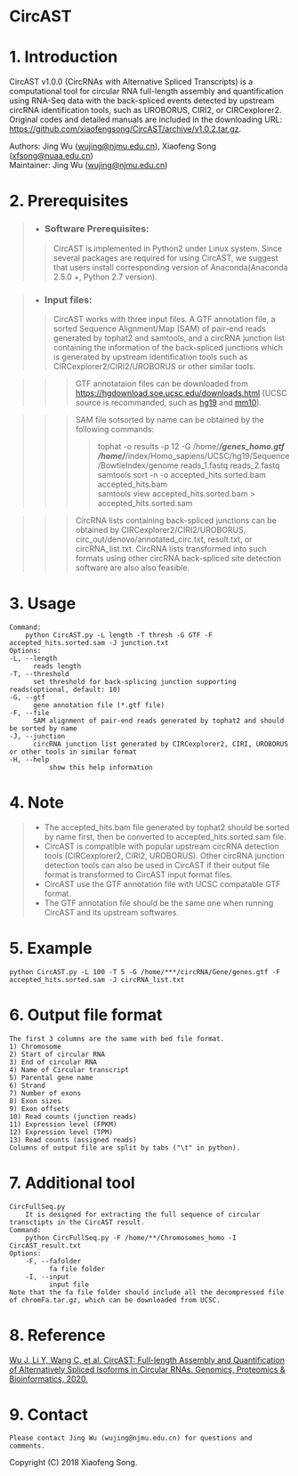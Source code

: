 # CircAST

# 1. Introduction
CircAST v1.0.0 (CircRNAs with Alternative Spliced Transcripts) is a computational tool for circular RNA full-length assembly and quantification using RNA-Seq data with the back-spliced events detected by upstream circRNA identification tools, such as UROBORUS, CIRI2, or CIRCexplorer2. Original codes and detailed manuals are included in the downloading URL: https://github.com/xiaofengsong/CircAST/archive/v1.0.2.tar.gz.

Authors: Jing Wu (wujing@njmu.edu.cn), Xiaofeng Song (xfsong@nuaa.edu.cn) <br>
Maintainer: Jing Wu (wujing@njmu.edu.cn)


# 2. Prerequisites
>* ### Software Prerequisites:
>> CircAST is implemented in Python2 under Linux system. Since several packages are required for using CircAST, we suggest that users install corresponding version of Anaconda(Anaconda 2.5.0 +, Python 2.7 version).

>* ### Input files:
>> CircAST works with three input files. A GTF annotation file, a sorted Sequence Alignment/Map (SAM) of pair-end reads generated by tophat2 and samtools, and a circRNA junction list containing the information of the back-spliced junctions which is generated by upstream identification tools such as CIRCexplorer2/CIRI2/UROBORUS or other similar tools.<br>

>>> GTF annotataion files can be downloaded from https://hgdownload.soe.ucsc.edu/downloads.html (UCSC source is recommanded, such as [hg19](http://hgdownload.soe.ucsc.edu/goldenPath/hg19/bigZips/genes/) and [mm10](http://hgdownload.soe.ucsc.edu/goldenPath/mm10/bigZips/genes/)).

>>> SAM file sotsorted by name can be obtained by the following commands:
>>>> tophat -o results -p 12 -G /home/***/genes_homo.gtf /home/***/index/Homo_sapiens/UCSC/hg19/Sequence/BowtieIndex/genome reads_1.fastq reads_2.fastq <br>
>>>> samtools sort -n -o accepted_hits.sorted.bam accepted_hits.bam <br>
>>>> samtools view accepted_hits.sorted.bam > accepted_hits.sorted.sam <br>

>>> CircRNA lists containing back-spliced junctions can be obtained by CIRCexplorer2/CIRI2/UROBORUS,  circ_out/denovo/annotated_circ.txt, result.txt, or circRNA_list.txt. CircRNA lists transformed into such formats using other circRNA back-spliced site detection software are also also feasible. 

# 3. Usage 
	Command:
		python CircAST.py -L length -T thresh -G GTF -F accepted_hits.sorted.sam -J junction.txt
	Options:
	-L,	--length
		  reads length
	-T,	--threshold
		  set threshold for back-splicing junction supporting reads(optional, default: 10)  
	-G,	--gtf
		  gene annotation file (*.gtf file)
	-F,	--file
		  SAM alignment of pair-end reads generated by tophat2 and should be sorted by name
	-J,	--junction
		  circRNA junction list generated by CIRCexplorer2, CIRI, UROBORUS or other tools in similar format
	-H,	--help
          	  show this help information
		  
# 4. Note
> * The accepted_hits.bam file generated by tophat2 should be sorted by name first, then be converted to accepted_hits.sorted.sam file. <br>
> * CircAST is compatible with popular upstream circRNA detection tools (CIRCexplorer2, CIRI2, UROBORUS). Other circRNA junction detection tools can also be used in CircAST if their output file format is transformed to CircAST input format files. <br>
> * CircAST use the GTF annotation file with UCSC compatable GTF format. <br>
> * The GTF annotation file should be the same one when running CircAST and its upstream softwares. <br> 

# 5. Example
	python CircAST.py -L 100 -T 5 -G /home/***/circRNA/Gene/genes.gtf -F accepted_hits.sorted.sam -J circRNA_list.txt

# 6. Output file format
	The first 3 columns are the same with bed file format.
	1) Chromosome
	2) Start of circular RNA
	3) End of circular RNA
	4) Name of Circular transcript
	5) Parental gene name
	6) Strand
	7) Number of exons
	8) Exon sizes
	9) Exon offsets
	10) Read counts (junction reads)
	11) Expression level (FPKM)
	12) Expression level (TPM)
	13) Read counts (assigned reads)
	Columns of output file are split by tabs ("\t" in python).

# 7. Additional tool
	CircFullSeq.py
		It is designed for extracting the full sequence of circular transctipts in the CircAST result. 	
	Command:
		python CircFullSeq.py -F /home/**/Chromosomes_homo -I CircAST_result.txt
	Options:
		-F,	--fafolder
			  fa file folder
		-I,	--input
			  input file
	Note that the fa file folder should include all the decompressed file of chromFa.tar.gz, which can be downloaded from UCSC.


# 8. Reference
[Wu J, Li Y, Wang C, et al. CircAST: Full-length Assembly and Quantification of Alternatively Spliced Isoforms in Circular RNAs. Genomics, Proteomics & Bioinformatics, 2020.](https://www.sciencedirect.com/science/article/pii/S1672022920300036)
# 9. Contact
	Please contact Jing Wu (wujing@njmu.edu.cn) for questions and comments.

Copyright (C) 2018 Xiaofeng Song.
